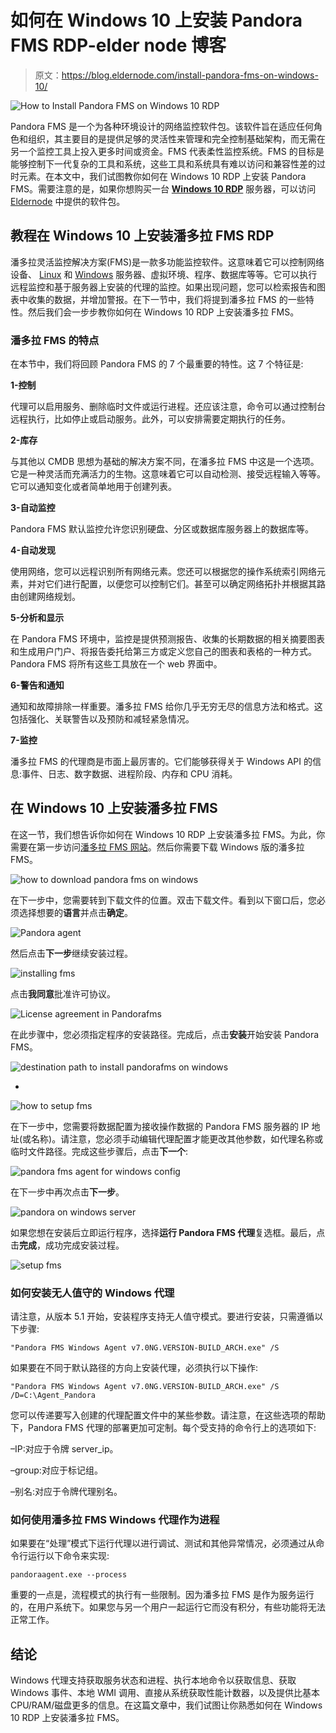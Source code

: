 # 如何在 Windows 10 上安装 Pandora FMS RDP-elder node 博客

> 原文：<https://blog.eldernode.com/install-pandora-fms-on-windows-10/>

![How to Install Pandora FMS on Windows 10 RDP](img/fd4a176528c27dd74f58da5a4b0dcce6.png)

Pandora FMS 是一个为各种环境设计的网络监控软件包。该软件旨在适应任何角色和组织，其主要目的是提供足够的灵活性来管理和完全控制基础架构，而无需在另一个监控工具上投入更多时间或资金。FMS 代表柔性监控系统。FMS 的目标是能够控制下一代复杂的工具和系统，这些工具和系统具有难以访问和兼容性差的过时元素。在本文中，我们试图教你如何在 Windows 10 RDP 上安装 Pandora FMS。需要注意的是，如果你想购买一台 **[Windows 10 RDP](https://eldernode.com/windows-10-rdp/)** 服务器，可以访问 [Eldernode](https://eldernode.com/) 中提供的软件包。

## **教程在 Windows 10 上安装潘多拉 FMS RDP**

潘多拉灵活监控解决方案(FMS)是一款多功能监控软件。这意味着它可以控制网络设备、 [Linux](https://blog.eldernode.com/tag/linux/) 和 [Windows](https://blog.eldernode.com/tag/windows/) 服务器、虚拟环境、程序、数据库等等。它可以执行远程监控和基于服务器上安装的代理的监控。如果出现问题，您可以检索报告和图表中收集的数据，并增加警报。在下一节中，我们将提到潘多拉 FMS 的一些特性。然后我们会一步步教你如何在 Windows 10 RDP 上安装潘多拉 FMS。

### **潘多拉 FMS 的特点**

在本节中，我们将回顾 Pandora FMS 的 7 个最重要的特性。这 7 个特征是:

**1-控制**

代理可以启用服务、删除临时文件或运行进程。还应该注意，命令可以通过控制台远程执行，比如停止或启动服务。此外，可以安排需要定期执行的任务。

**2-库存**

与其他以 CMDB 思想为基础的解决方案不同，在潘多拉 FMS 中这是一个选项。它是一种灵活而充满活力的生物。这意味着它可以自动检测、接受远程输入等等。它可以通知变化或者简单地用于创建列表。

**3-自动监控**

Pandora FMS 默认监控允许您识别硬盘、分区或数据库服务器上的数据库等。

**4-自动发现**

使用网络，您可以远程识别所有网络元素。您还可以根据您的操作系统索引网络元素，并对它们进行配置，以便您可以控制它们。甚至可以确定网络拓扑并根据其路由创建网络规划。

**5-分析和显示**

在 Pandora FMS 环境中，监控是提供预测报告、收集的长期数据的相关摘要图表和生成用户门户、将报告委托给第三方或定义您自己的图表和表格的一种方式。Pandora FMS 将所有这些工具放在一个 web 界面中。

**6-警告和通知**

通知和故障排除一样重要。潘多拉 FMS 给你几乎无穷无尽的信息方法和格式。这包括强化、关联警告以及预防和减轻紧急情况。

**7-监控**

潘多拉 FMS 的代理商是市面上最厉害的。它们能够获得关于 Windows API 的信息:事件、日志、数字数据、进程阶段、内存和 CPU 消耗。

## **在 Windows 10 上安装潘多拉 FMS**

在这一节，我们想告诉你如何在 Windows 10 RDP 上安装潘多拉 FMS。为此，你需要在第一步访问[潘多拉 FMS 网站](https://pandorafms.com/community/get-started/)。然后你需要下载 Windows 版的潘多拉 FMS。

![how to download pandora fms on windows](img/85bc0c3fcd4231f17cf20d1b1fe274f9.png)

在下一步中，您需要转到下载文件的位置。双击下载文件。看到以下窗口后，您必须选择想要的**语言**并点击**确定**。

![Pandora agent](img/b9ecc1dc15e2cf6cf95a49b8391b9596.png)

然后点击**下一步**继续安装过程。

![installing fms](img/ebef7e8cb600914f22f9bdc87fa57463.png)

点击**我同意**批准许可协议。

![License agreement in Pandorafms](img/acfef85125c09a9fa1f26b9b24d84a68.png)

在此步骤中，您必须指定程序的安装路径。完成后，点击**安装**开始安装 Pandora FMS。

![destination path to install pandorafms on windows](img/55d8ea6d4123ffafe660f5043522bd01.png)

*

![how to setup fms](img/3c1e4bc7a70e1638f691b2b045eded73.png)

在下一步中，您需要将数据配置为接收操作数据的 Pandora FMS 服务器的 IP 地址(或名称)。请注意，您必须手动编辑代理配置才能更改其他参数，如代理名称或临时文件路径。完成这些步骤后，点击**下一个**:

![pandora fms agent for windows config](img/49a8a9e1d72901810ff4aa4e58bdf344.png)

在下一步中再次点击**下一步**。

![pandora on windows server](img/bcf4b011720a87072aeda5170d9b5fb1.png)

如果您想在安装后立即运行程序，选择**运行 Pandora FMS 代理**复选框。最后，点击**完成**，成功完成安装过程。

![setup fms](img/04e0dc92998f5803ed5ef87f92f9f7cb.png)

### 如何安装无人值守的 Windows 代理

请注意，从版本 5.1 开始，安装程序支持无人值守模式。要进行安装，只需遵循以下步骤:

```
"Pandora FMS Windows Agent v7.0NG.VERSION-BUILD_ARCH.exe" /S
```

如果要在不同于默认路径的方向上安装代理，必须执行以下操作:

```
"Pandora FMS Windows Agent v7.0NG.VERSION-BUILD_ARCH.exe" /S /D=C:\Agent_Pandora
```

您可以传递要写入创建的代理配置文件中的某些参数。请注意，在这些选项的帮助下，Pandora FMS 代理的部署更加可定制。每个受支持的命令行上的选项如下:

–IP:对应于令牌 server_ip。

–group:对应于标记组。

–别名:对应于令牌代理别名。

### **如何使用潘多拉 FMS Windows 代理作为进程**

如果要在“处理”模式下运行代理以进行调试、测试和其他异常情况，必须通过从命令行运行以下命令来实现:

```
pandoraagent.exe --process
```

重要的一点是，流程模式的执行有一些限制。因为潘多拉 FMS 是作为服务运行的，在用户系统下。如果您与另一个用户一起运行它而没有积分，有些功能将无法正常工作。

## 结论

Windows 代理支持获取服务状态和进程、执行本地命令以获取信息、获取 Windows 事件、本地 WMI 调用、直接从系统获取性能计数器，以及提供比基本 CPU/RAM/磁盘更多的信息。在这篇文章中，我们试图让你熟悉如何在 Windows 10 RDP 上安装潘多拉 FMS。